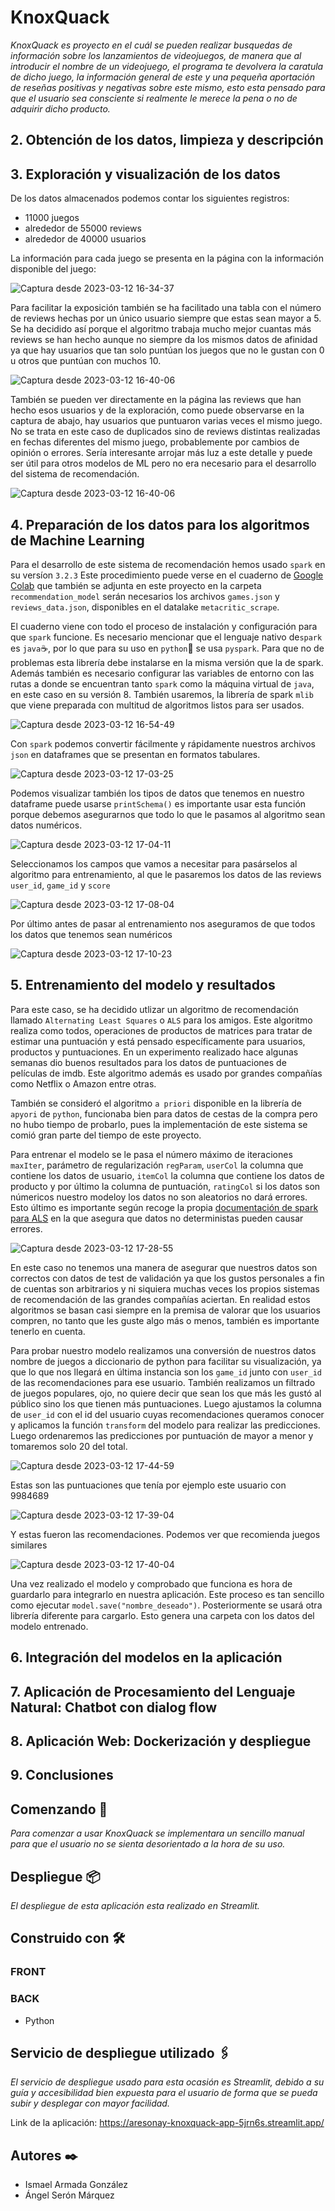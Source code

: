 # KnoxQuack

_KnoxQuack es proyecto en el cuál se pueden realizar busquedas de información sobre los lanzamientos de videojuegos, de manera que al introducir el nombre de un videojuego, el programa te devolvera la caratula de dicho juego, la información general de este y una pequeña aportación de reseñas positivas y negativas sobre este mismo, esto esta pensado para que el usuario sea consciente si realmente le merece la pena o no de adquirir dicho producto._

##  2. Obtención de los datos, limpieza y descripción 

##  3. Exploración y visualización de los datos 

De los datos almacenados podemos contar los siguientes registros:

* 11000 juegos 
* alrededor de 55000 reviews 
* alrededor de 40000 usuarios 

La información para cada juego se presenta en la página con la información disponible del juego:

![Captura desde 2023-03-12 16-34-37](https://user-images.githubusercontent.com/116188406/224555440-01e87d88-7149-4028-8e76-b732123bc4b5.png)

Para facilitar la exposición también se ha facilitado una tabla con el número de reviews hechas por un único usuario siempre 
que estas sean mayor a 5. Se ha decidido así porque el algoritmo trabaja mucho mejor cuantas más reviews se han hecho aunque 
no siempre da los mismos datos de afinidad ya que hay usuarios que tan solo puntúan los juegos que no le gustan con 0 u otros 
que puntúan con muchos 10. 

![Captura desde 2023-03-12 16-40-06](https://user-images.githubusercontent.com/116188406/224555713-bdafc0cc-fc26-4fce-a58e-d9687e826a72.png)

También se pueden ver directamente en la página las reviews que han hecho esos usuarios y de la exploración, como puede observarse en la 
captura de abajo, hay usuarios que puntuaron varias veces el mismo juego. No se trata en este caso de duplicados sino de reviews distintas
realizadas en fechas diferentes del mismo juego, probablemente por cambios de opinión o errores. Sería interesante arrojar más luz a este 
detalle y puede ser útil para otros modelos de ML pero no era necesario para el desarrollo del sistema de recomendación. 

![Captura desde 2023-03-12 16-40-06](https://user-images.githubusercontent.com/116188406/224555975-b6bcec95-8933-43b3-8190-b3696b6e180a.png)



##  4. Preparación de los datos para los algoritmos de Machine Learning 

Para el desarrollo de este sistema de recomendación hemos usado `spark` en su versíon `3.2.3` Este procedimiento puede verse en el cuaderno 
de [Google Colab](https://colab.research.google.com/drive/1GhP9Fg4NEvbYbyqJa-ggkU5qzY09ti5G) que también se adjunta en este proyecto en la carpeta `recommendation_model` serán necesarios los archivos `games.json` y `reviews_data.json`, disponibles en el datalake `metacritic_scrape`.

El cuaderno viene con todo el proceso de instalación y configuración para que `spark` funcione. Es necesario mencionar que el lenguaje nativo 
de`spark` es `java`:coffee:, por lo que para su uso en `python`:snake: se usa `pyspark`. Para que no de problemas esta librería debe 
instalarse en la misma versión que la de spark. Además también es necesario configurar las variables de entorno con las rutas a donde se encuentran
tanto `spark` como la máquina virtual de `java`, en este caso en su versión 8. También usaremos, la librería de spark `mlib` que viene preparada 
con multitud de algoritmos listos para ser usados. 

![Captura desde 2023-03-12 16-54-49](https://user-images.githubusercontent.com/116188406/224556412-3d224be7-7504-4205-86cf-d35084678ce8.png)

Con `spark` podemos convertir fácilmente y rápidamente nuestros archivos `json` en dataframes que se presentan en formatos tabulares. 

![Captura desde 2023-03-12 17-03-25](https://user-images.githubusercontent.com/116188406/224557015-9d43683b-79d3-48c3-8201-47702988c43e.png)

Podemos visualizar también los tipos de datos que tenemos en nuestro dataframe puede usarse `printSchema()` es importante usar esta función 
porque debemos asegurarnos que todo lo que le pasamos al algoritmo sean datos numéricos. 

![Captura desde 2023-03-12 17-04-11](https://user-images.githubusercontent.com/116188406/224557069-04935de9-8a8f-4f39-9838-fc0b22096dd0.png)

Seleccionamos los campos que vamos a necesitar para pasárselos al algoritmo para entrenamiento, al que le pasaremos los datos de las reviews `user_id`,
`game_id` y `score`

![Captura desde 2023-03-12 17-08-04](https://user-images.githubusercontent.com/116188406/224557358-9f363ebf-bc94-4386-8c0c-09578a2582fe.png)

Por último antes de pasar al entrenamiento nos aseguramos de que todos los datos que tenemos sean numéricos

![Captura desde 2023-03-12 17-10-23](https://user-images.githubusercontent.com/116188406/224557413-195dac18-a549-48cd-a677-82c1ed637183.png)


##  5. Entrenamiento del modelo y resultados 

Para este caso, se ha decidido utlizar un algoritmo de recomendación llamado `Alternating Least Squares` o `ALS` para los amigos. Este algoritmo realiza
como todos, operaciones de productos de matrices para tratar de estimar una puntuación y está pensado específicamente para usuarios, productos 
y puntuaciones. En un experimento realizado hace algunas semanas dio buenos resultados para los datos de puntuaciones de películas de imdb. Este 
algoritmo además es usado por grandes compañías como Netflix o Amazon entre otras. 

También se consideró el algoritmo `a priori` disponible en la librería de `apyori` de `python`, funcionaba bien para datos de cestas de la compra 
pero no hubo tiempo de probarlo, pues la implementación de este sistema se comió gran parte del tiempo de este proyecto. 

Para entrenar el modelo se le pasa el número máximo de iteraciones `maxIter`, parámetro de regularización `regParam`, `userCol` la columna 
que contiene los datos de usuario, `itemCol` la columna que contiene los datos de producto y por último la columna de puntuación, `ratingCol`
si los datos son númericos nuestro modeloy los datos no son aleatorios no dará errores. Esto último es importante según recoge la propia 
[documentación de spark para ALS](https://spark.apache.org/docs/latest/api/python/reference/api/pyspark.ml.recommendation.ALS.html) en la 
que asegura que datos no deterministas pueden causar errores. 

![Captura desde 2023-03-12 17-28-55](https://user-images.githubusercontent.com/116188406/224558347-a65de9d8-5eb7-4384-8823-56a19ab3af12.png)

En este caso no tenemos una manera de asegurar que nuestros datos son correctos con datos de test de validación ya que los gustos personales
a fin de cuentas son arbitrarios y ni siquiera muchas veces los propios sistemas de recomendación de las grandes compañías aciertan. En realidad
estos algoritmos se basan casi siempre en la premisa de valorar que los usuarios compren, no tanto que les guste algo más o menos, también 
es importante tenerlo en cuenta. 


Para probar nuestro modelo realizamos una conversión de nuestros datos nombre de juegos a diccionario de python para facilitar su visualización, 
ya que lo que nos llegará en última instancia son los `game_id` junto con `user_id` de las recomendaciones para ese usuario. También realizamos 
un filtrado de juegos populares, ojo, no quiere decir que sean los que más les gustó al público sino los que tienen más puntuaciones. Luego 
ajustamos la columna de `user_id` con el id del usuario cuyas recomendaciones queramos conocer y aplicamos la función `transform` del modelo
para realizar las predicciones. Luego ordenaremos las predicciones por puntuación de mayor a menor y tomaremos solo 20 del total. 


![Captura desde 2023-03-12 17-44-59](https://user-images.githubusercontent.com/116188406/224559274-20271b57-aaa6-49a4-a661-41981d4f28fa.png)



Estas son las puntuaciones que tenía por ejemplo este usuario con 9984689


![Captura desde 2023-03-12 17-39-04](https://user-images.githubusercontent.com/116188406/224558906-21a16497-e535-4d1a-b5a2-03c9f380f1d7.png)

Y estas fueron las recomendaciones. Podemos ver que recomienda juegos similares

![Captura desde 2023-03-12 17-40-04](https://user-images.githubusercontent.com/116188406/224558948-39b5e9b5-3b54-4360-b1dd-5da1072d56c9.png)

Una vez realizado el modelo y comprobado que funciona es hora de guardarlo para integrarlo en nuestra aplicación. Este proceso es tan 
sencillo como ejecutar `model.save("nombre_deseado")`. Posteriormente se usará otra librería diferente para cargarlo. Esto genera una 
carpeta con los datos del modelo entrenado. 


##  6. Integración del modelos en la aplicación 

##  7. Aplicación de Procesamiento del Lenguaje Natural: Chatbot con dialog flow 

##  8. Aplicación Web: Dockerización y despliegue

##  9. Conclusiones





## Comenzando 🚀

_Para comenzar a usar KnoxQuack se implementara un sencillo manual para que el usuario no se sienta desorientado a la hora de su uso._

## Despliegue 📦

_El despliegue de esta aplicación esta realizado en Streamlit._

## Construido con 🛠️

### FRONT

### BACK

* Python

## Servicio de despliegue utilizado 🖇️

_El servicio de despliegue usado para esta ocasión es Streamlit, debido a su guía y accesibilidad bien expuesta para el usuario de forma que se pueda subir y desplegar con mayor facilidad._

Link de la aplicación: https://aresonay-knoxquack-app-5jrn6s.streamlit.app/


## Autores ✒️

* Ismael Armada González
* Ángel Serón Márquez
